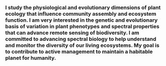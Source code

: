 ### I study the physiological and evolutionary dimensions of plant ecology that influence community assembly and ecosystem function. I am very interested in the genetic and evolutionary basis of variation in plant phenotypes and spectral properties that can advance remote sensing of biodiversity. I am committed to advancing spectral biology to help understand and monitor the diversity of our living ecosystems. My goal is to contribute to active management to maintain a habitable planet for humanity.

<!--
**cavender/cavender** is a ✨ _special_ ✨ repository because its `README.md` (this file) appears on your GitHub profile.

Here are some ideas to get you started:

- 🔭 I’m currently working on ...
- 🌱 I’m currently learning ...
- 👯 I’m looking to collaborate on ...
- 🤔 I’m looking for help with ...
- 💬 Ask me about ...
- 📫 How to reach me: ...
- 😄 Pronouns: ...
- ⚡ Fun fact: ...
-->
